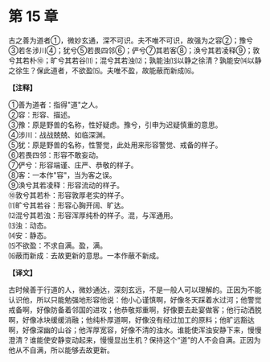 # 第 15 章

古之善为道者①，微妙玄通，深不可识。夫不唯不可识，故强为之容②；豫兮③若冬涉川④；犹兮⑤若畏四邻⑥；俨兮⑦其若客⑧；涣兮其若凌释⑨；敦兮其若朴⑩；旷兮其若谷⑾；混兮其若浊⑿；孰能浊⒀以静之徐清？孰能安⒁以静之徐生？保此道者，不欲盈⒂。夫唯不盈，故能蔽而新成⒃。

**【注释】**

①善为道者：指得"道"之人。    
②容：形容、描述。    
③豫：原是野兽的名称，性好疑虑。豫兮，引申为迟疑慎重的意思。    
④涉川：战战兢兢、如临深渊。    
⑤犹：原是野兽的名称，性警觉，此处用来形容警觉、戒备的样子。    
⑥若畏四邻：形容不敢妄动。    
⑦俨兮：形容端谨、庄严、恭敬的样子。    
⑧客：一本作"容"，当为客之误。    
⑨涣兮其若凌释：形容流动的样子。    
⑩敦兮其若朴：形容敦厚老实的样子。    
⑾旷兮其若谷：形容心胸开阔、旷达。    
⑿混兮其若浊：形容浑厚纯朴的样子。混，与浑通用。    
⒀浊：动态。    
⒁安：静态。    
⒂不欲盈：不求自满。盈，满。    
⒃蔽而新成：去故更新的意思。一本作蔽不新成。

**【译文】**

古时候善于行道的人，微妙通达，深刻玄远，不是一般人可以理解的。正因为不能认识他，所以只能勉强地形容他说：他小心谨慎啊，好像冬天踩着水过河；他警觉戒备啊，好像防备着邻国的进攻；他恭敬郑重啊，好像要去赴宴做客；他行动洒脱啊，好像冰块缓缓消融；他纯朴厚道啊，好像没有经过加工的原料；他旷远豁达啊，好像深幽的山谷；他浑厚宽容，好像不清的浊水。谁能使浑浊安静下来，慢慢澄清？谁能使安静变动起来，慢慢显出生机？保持这个“道”的人不会自满。正因为他从不自满，所以能够去故更新。
